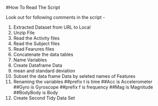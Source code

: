 #How To Read The Script

Look out for following comments in the script - 

  1. Extracted Dataset from URL to Local
  2. Unzip File
  3. Read the Activity files
  4. Read the Subject files
  5. Read Fearures files
  6. Concatenate the data tables
  7. Name Variables
  8. Create Dataframe Data
  9. mean and standard deviation
  10. Subset the data frame Data by seleted names of Features
  11. Renaming the variables
      ##prefix t is time
      ##Acc is Accelerometer
      ##Gyro is Gyroscope
      ##prefix f is frequency
      ##Mag is Magnitude
      ##BodyBody is Body
  12. Create Second Tidy Data Set


  
